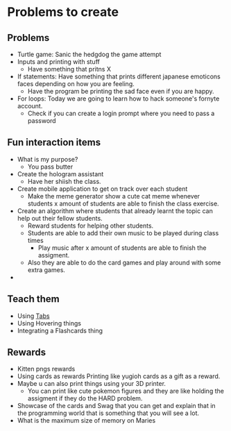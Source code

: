 # Problems to create

## Problems

- Turtle game: Sanic the hedgdog the game attempt
- Inputs and printing with stuff
  - Have something that pritns X 
- If statements: Have something that prints different japanese emoticons faces depending on how you are feeling.
  - Have the program be printing the sad face even if you are happy.
- For loops: Today we are going to learn how to hack someone's fornyte account.
  - Check if you can create a login prompt where you need to pass a password


## Fun interaction items
- What is my purpose?
  - You pass butter
- Create the hologram assistant
  - Have her shiish the class.
- Create mobile application to get on track over each student
  - Make the meme generator show a cute cat meme whenever students x amount of students are able to finish the class exercise.
- Create an algorithm where students that already learnt the topic can help out their fellow students.
  - Reward students for helping other students.
  - Students are able to add their own music to be played during class times
    - Play music after x amount of students are able to finish the assigment. 
  - Also they are able to do the card games and play around with some extra games.
- 


## Teach them
- Using [Tabs](https://docusaurus.io/docs/next/markdown-features/admonitions)
- Using Hovering things
- Integrating a Flashcards thing


## Rewards
- Kitten pngs rewards
- Using cards as rewards Printing like yugioh cards as a gift as a reward.
- Maybe u can also print things using your 3D printer.
  - You can print like cute pokemon figures and they are like holding the assigment if they do the HARD problem. 
- Showcase of the cards and Swag that you can get and explain that in the programming world that is something that you will see a lot.
- What is the maximum size of memory on Maries
